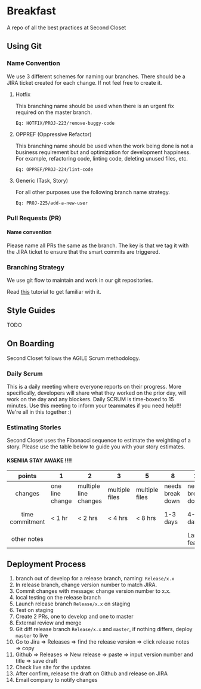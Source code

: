 # Breakfast
A repo of all the best practices at Second Closet


## Using Git

### Name Convention
We use 3 different schemes for naming our branches. There should be a JIRA ticket created for each change. If not feel free to create it.

1. Hotfix
    
    This branching name should be used when there is an urgent fix required
    on the master branch.
    ```
    Eq: HOTFIX/PROJ-223/remove-buggy-code
    ```
    
2. OPPREF (Oppressive Refactor)

    This branching name should be used when the work being done is not a business requirement but and optimization for development happiness.
    For example, refactoring code, linting code, deleting unused files, etc.
    
    ```
    Eq: OPPREF/PROJ-224/lint-code
    ```
3. Generic (Task, Story)
    
    For all other purposes use the following branch name strategy.

    ```
    Eq: PROJ-225/add-a-new-user
    ```

### Pull Requests (PR)

#### Name convention
Please name all PRs the same as the branch. The key is that we tag it with the JIRA ticket to ensure that the smart commits are triggered.

### Branching Strategy

We use git flow to maintain and work in our git repositories.

Read [this](https://www.atlassian.com/git/tutorials/comparing-workflows/gitflow-workflow) tutorial to get familiar with it.

## Style Guides
TODO

## On Boarding
Second Closet follows the AGILE Scrum methodology.

### Daily Scrum
This is a daily meeting where everyone reports on their progress. More specifically, developers will share what they worked on the prior day, will work on the day and any blockers. Daily SCRUM is time-boxed to 15 minutes. Use this meeting to inform your teammates if you need help!!! We're all in this together :)

### Estimating Stories
Second Closet uses the Fibonacci sequence to estimate the weighting of a story. Please use the table below to guide you with your story estimates.

#### KSENIIA STAY AWAKE !!!!

|points| 1    | 2   | 3   | 5   | 8   | 13   | 21   | ∞   |
|:------:|------|-----|-----|-----|-----|------|------|-----|
|changes|one line change| multiple line changes | multiple files | multiple files | needs break down | needs break down | needs break down | too unknown
|time commitment| < 1 hr | < 2 hrs | < 4 hrs | < 8 hrs | 1-3 days | 4-5 days | 6-10 days | requires further discussion
|other notes||||||Large feature||

## Deployment Process

1. branch out of develop for a release branch, naming: `Release/x.x`
2. In release branch, change version number to match JIRA. 
3. Commit changes with message: change version number to x.x.
4. local testing on the release branch
5. Launch release branch `Release/x.x` on staging
6. Test on staging
7. Create 2 PRs, one to develop and one to master
8. External review and merge
9. Git diff release branch `Release/x.x` and `master`, if nothing differs, deploy `master` to live
10. Go to Jira => Releases => find the release version => click release notes => copy
11. Github => Releases => New release => paste => input version number and title => save draft
12. Check live site for the updates
13. After confirm, release the draft on Github and release on JIRA
14. Email company to notify changes

